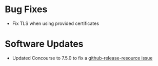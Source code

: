 # Bug Fixes

* Fix TLS when using provided certificates

# Software Updates

* Updated Concourse to 7.5.0 to fix a [github-release-resource issue](https://github.com/concourse/github-release-resource/issues/110)

